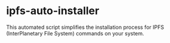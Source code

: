 # ipfs-auto-installer
This automated script simplifies the installation process for IPFS (InterPlanetary File System) commands on your system. 
